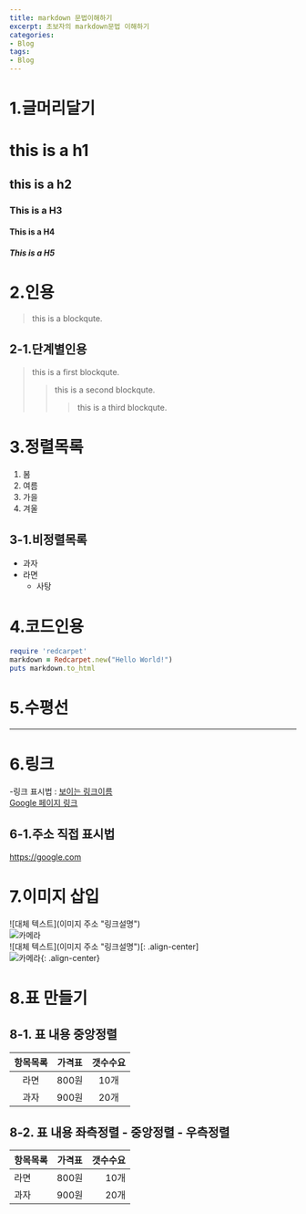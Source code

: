 ```yaml
---
title: markdown 문법이해하기
excerpt: 초보자의 markdown문법 이해하기
categories: 
- Blog
tags:
- Blog
---
```

# 1.글머리달기
# this is a h1
## this is a h2
### This is a H3
#### This is a H4
##### This is a H5

# 2.인용
> this is a blockqute.

## 2-1.단계별인용
> this is a first blockqute.
>> this is a second blockqute.
>>> this is a third blockqute.

# 3.정렬목록  
1. 봄
2. 여름
3. 가을
4. 겨울

## 3-1.비정렬목록
* 과자
* 라면
    * 사탕

# 4.코드인용
```ruby
require 'redcarpet'
markdown = Redcarpet.new("Hello World!")
puts markdown.to_html
```

# 5.수평선  
*****

# 6.링크  
-링크 표시법 : [보이는 링크이름](링크주소)  
[Google 페이지 링크](https://google.com)

## 6-1.주소 직접 표시법  
<https://google.com>

# 7.이미지 삽입
![대체 텍스트](이미지 주소 "링크설명")  
![카메라](https://devinlife.com/assets/images/bio-photo-keyboard-small.jp "카메라사진입니다")  
![대체 텍스트](이미지 주소 "링크설명")[: .align-center]  
![카메라](https://devinlife.com/assets/images/bio-photo-keyboard-small.jpg "카메라사진입니다"){: .align-center}

# 8.표 만들기
## 8-1. 표 내용 중앙정렬
| 항목목록 | 가격표 | 갯수수요 |
|:---:|:---:|:---:|
| 라면 | 800원 | 10개 |
| 과자 | 900원 | 20개 |  
## 8-2. 표 내용 좌측정렬 - 중앙정렬 - 우측정렬
| 항목목록 | 가격표 | 갯수수요 |
|:---|:---:|---:|
| 라면 | 800원 | 10개 |
| 과자 | 900원 | 20개 |
